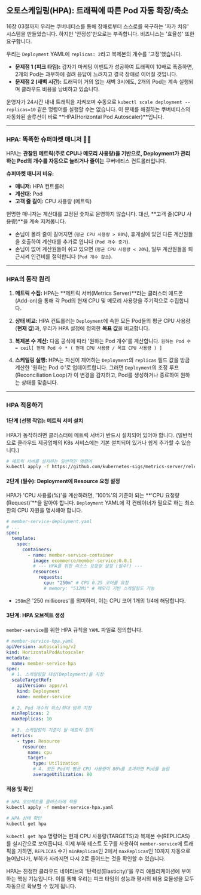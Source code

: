 ## 오토스케일링(HPA): 트래픽에 따른 Pod 자동 확장/축소

16장 03절까지 우리는 쿠버네티스를 통해 장애로부터 스스로를 복구하는 '자가 치유' 시스템을 만들었습니다. 하지만 '안정성'만으로는 부족합니다. 비즈니스는 '효율성' 또한 요구합니다.

우리는 `Deployment` YAML에 `replicas: 2`라고 복제본의 개수를 '고정'했습니다.

  * **문제점 1 (피크 타임):** 갑자기 마케팅 이벤트가 성공하여 트래픽이 10배로 폭증하면, 2개의 Pod는 과부하에 걸려 응답이 느려지고 결국 장애로 이어질 것입니다.
  * **문제점 2 (새벽 시간):** 트래픽이 거의 없는 새벽 3시에도, 2개의 Pod는 계속 실행되며 클라우드 비용을 낭비하고 있습니다.

운영자가 24시간 내내 트래픽을 지켜보며 수동으로 `kubectl scale deployment --replicas=10` 같은 명령어를 실행할 수는 없습니다. 이 문제를 해결하는 쿠버네티스의 자동화된 솔루션이 바로 \*\*HPA(Horizontal Pod Autoscaler)\*\*입니다.

-----

### HPA: 똑똑한 슈퍼마켓 매니저 🧑‍💼

HPA는 **관찰된 메트릭(주로 CPU나 메모리 사용량)을 기반으로, Deployment가 관리하는 Pod의 개수를 자동으로 늘리거나 줄이는** 쿠버네티스 컨트롤러입니다.

**슈퍼마켓 매니저 비유:**

  * **매니저:** HPA 컨트롤러
  * **계산대:** Pod
  * **고객 줄 길이:** CPU 사용량 (메트릭)

현명한 매니저는 계산대를 고정된 숫자로 운영하지 않습니다. 대신, \*\*고객 줄(CPU 사용량)\*\*을 계속 지켜봅니다.

  * 손님이 몰려 줄이 길어지면 (`평균 CPU 사용량 > 80%`), 휴게실에 있던 다른 계산원들을 호출하여 계산대를 추가로 엽니다 (`Pod 개수 증가`).
  * 손님이 없어 계산원들이 쉬고 있으면 (`평균 CPU 사용량 < 20%`), 일부 계산원들을 퇴근시켜 인건비를 절약합니다 (`Pod 개수 감소`).

-----

### HPA의 동작 원리

1.  **메트릭 수집:** HPA는 \*\*메트릭 서버(Metrics Server)\*\*라는 클러스터 애드온(Add-on)을 통해 각 Pod의 현재 CPU 및 메모리 사용량을 주기적으로 수집합니다.

2.  **상태 비교:** HPA 컨트롤러는 `Deployment`에 속한 모든 Pod들의 평균 CPU 사용량(**현재 값**)과, 우리가 HPA 설정에 정의한 **목표 값**을 비교합니다.

3.  **복제본 수 계산:** 다음 공식에 따라 '원하는 Pod 개수'를 계산합니다.
    `원하는 Pod 수 = ceil[ 현재 Pod 수 * ( 현재 CPU 사용량 / 목표 CPU 사용량 ) ]`

4.  **스케일링 실행:** HPA는 자신이 제어하는 `Deployment`의 `replicas` 필드 값을 방금 계산한 '원하는 Pod 수'로 업데이트합니다. 그러면 `Deployment`의 조정 루프(Reconciliation Loop)가 이 변경을 감지하고, Pod를 생성하거나 종료하여 원하는 상태를 맞춥니다.

-----

### HPA 적용하기

#### 1단계 (선행 작업): 메트릭 서버 설치

HPA가 동작하려면 클러스터에 메트릭 서버가 반드시 설치되어 있어야 합니다. (일반적으로 클라우드 제공업체의 K8s 서비스에는 기본 설치되어 있거나 쉽게 추가할 수 있습니다.)

```bash
# 메트릭 서버를 설치하는 일반적인 명령어
kubectl apply -f https://github.com/kubernetes-sigs/metrics-server/releases/latest/download/components.yaml
```

#### 2단계 (필수): Deployment에 Resource 요청 설정

HPA가 'CPU 사용률(%)'을 계산하려면, '100%'의 기준이 되는 \*\*'CPU 요청량(Request)'\*\*을 알아야 합니다. `Deployment` YAML에 각 컨테이너가 필요로 하는 최소한의 CPU 자원을 명시해야 합니다.

```yaml
# member-service-deployment.yaml
# ...
spec:
  template:
    spec:
      containers:
        - name: member-service-container
          image: ecommerce/member-service:0.0.1
          # --- HPA를 위한 리소스 요청량 설정 (필수!) ---
          resources:
            requests:
              cpu: "250m" # CPU 0.25 코어를 요청
              # memory: "512Mi" # 메모리 기반 스케일링도 가능
```

  * `250m`은 '250 millicores'를 의미하며, 이는 CPU 코어 1개의 1/4에 해당합니다.

#### 3단계: HPA 오브젝트 생성

`member-service`를 위한 HPA 규칙을 `YAML` 파일로 정의합니다.

```yaml
# member-service-hpa.yaml
apiVersion: autoscaling/v2
kind: HorizontalPodAutoscaler
metadata:
  name: member-service-hpa
spec:
  # 1. 스케일링할 대상(Deployment)을 지정
  scaleTargetRef:
    apiVersion: apps/v1
    kind: Deployment
    name: member-service
  
  # 2. Pod 개수의 최소/최대 범위 지정
  minReplicas: 2
  maxReplicas: 10
  
  # 3. 스케일링의 기준이 될 메트릭 정의
  metrics:
    - type: Resource
      resource:
        name: cpu
        target:
          type: Utilization
          # 4. 모든 Pod의 평균 CPU 사용량이 80%를 초과하면 Pod를 늘림
          averageUtilization: 80
```

#### 적용 및 확인

```bash
# HPA 오브젝트를 클러스터에 적용
kubectl apply -f member-service-hpa.yaml

# HPA 상태 확인
kubectl get hpa
```

`kubectl get hpa` 명령어는 현재 CPU 사용량(TARGETS)과 복제본 수(REPLICAS)를 실시간으로 보여줍니다. 이제 부하 테스트 도구를 사용하여 `member-service`에 트래픽을 가하면, `REPLICAS` 수가 `minReplicas`인 2에서 `maxReplicas`인 10까지 자동으로 늘어났다가, 부하가 사라지면 다시 2로 줄어드는 것을 확인할 수 있습니다.

HPA는 진정한 클라우드 네이티브의 '탄력성(Elasticity)'을 우리 애플리케이션에 부여하는 핵심 기능입니다. 이를 통해 우리는 피크 타임의 성능과 평시의 비용 효율성을 모두 자동으로 확보할 수 있게 됩니다.